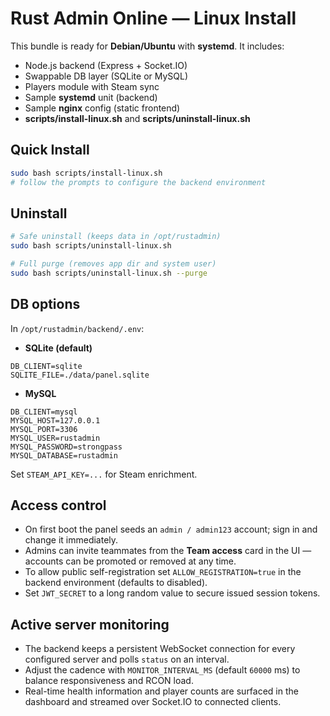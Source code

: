 # Rust Admin Online — Linux Install

This bundle is ready for **Debian/Ubuntu** with **systemd**. It includes:
- Node.js backend (Express + Socket.IO)
- Swappable DB layer (SQLite or MySQL)
- Players module with Steam sync
- Sample **systemd** unit (backend)
- Sample **nginx** config (static frontend)
- **scripts/install-linux.sh** and **scripts/uninstall-linux.sh**

## Quick Install
```bash
sudo bash scripts/install-linux.sh
# follow the prompts to configure the backend environment
```

## Uninstall
```bash
# Safe uninstall (keeps data in /opt/rustadmin)
sudo bash scripts/uninstall-linux.sh

# Full purge (removes app dir and system user)
sudo bash scripts/uninstall-linux.sh --purge
```

## DB options

In `/opt/rustadmin/backend/.env`:

- **SQLite (default)**
```
DB_CLIENT=sqlite
SQLITE_FILE=./data/panel.sqlite
```

- **MySQL**
```
DB_CLIENT=mysql
MYSQL_HOST=127.0.0.1
MYSQL_PORT=3306
MYSQL_USER=rustadmin
MYSQL_PASSWORD=strongpass
MYSQL_DATABASE=rustadmin
```

Set `STEAM_API_KEY=...` for Steam enrichment.

## Access control

- On first boot the panel seeds an `admin / admin123` account; sign in and change it immediately.
- Admins can invite teammates from the **Team access** card in the UI — accounts can be promoted or removed at any time.
- To allow public self-registration set `ALLOW_REGISTRATION=true` in the backend environment (defaults to disabled).
- Set `JWT_SECRET` to a long random value to secure issued session tokens.

## Active server monitoring

- The backend keeps a persistent WebSocket connection for every configured server and polls `status` on an interval.
- Adjust the cadence with `MONITOR_INTERVAL_MS` (default `60000` ms) to balance responsiveness and RCON load.
- Real-time health information and player counts are surfaced in the dashboard and streamed over Socket.IO to connected clients.
